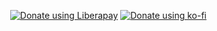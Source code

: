 <p align="right">
<a href="https://liberapay.com/mcchris/donate"><img alt="Donate using Liberapay" src="https://liberapay.com/assets/widgets/donate.svg"></a>
<a href="https://ko-fi.com/P5P56PGHA"><img alt="Donate using ko-fi" src="https://ko-fi.com/img/githubbutton_sm.svg"></a>
</p>

<!--
**mcchrish/mcchrish** is a ✨ _special_ ✨ repository because its `README.md` (this file) appears on your GitHub profile.

Here are some ideas to get you started:

- 🔭 I’m currently working on ...
- 🌱 I’m currently learning ...
- 👯 I’m looking to collaborate on ...
- 🤔 I’m looking for help with ...
- 💬 Ask me about ...
- 📫 How to reach me: ...
- 😄 Pronouns: ...
- ⚡ Fun fact: ...
-->
